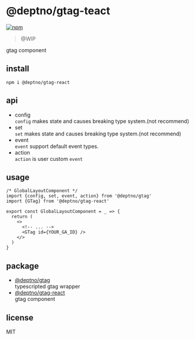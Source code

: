 # @deptno/gtag-teact
[![npm](https://img.shields.io/npm/dt/@deptno/gtag-react.svg?style=for-the-badge)](https://www.npmjs.com/package/@deptno/gtag-react)

> @WIP

gtag component

## install
```shell script
npm i @deptno/gtag-react
```

## api
- config  
  `config` makes state and causes breaking type system.(not recommend)
- set  
  `set` makes state and causes breaking type system.(not recommend)
- event  
  `event` support default event types.
- action  
  `action` is user custom `event`

## usage
```tsx
/* GlobalLayoutComponent */
import {config, set, event, action} from '@deptno/gtag'
import {GTag} from '@deptno/gtag-react'

export const GlobalLayoutComponent = _ => {
  return (
    <>
      <!-- ... -->
      <GTag id={YOUR_GA_ID} />
    </>
  )
}
```

## package
- [@deptno/gtag](packages/gtag)  
  typescripted gtag wrapper
- [@deptno/gtag-react](packages/gtag-react)  
  gtag component

## license
MIT